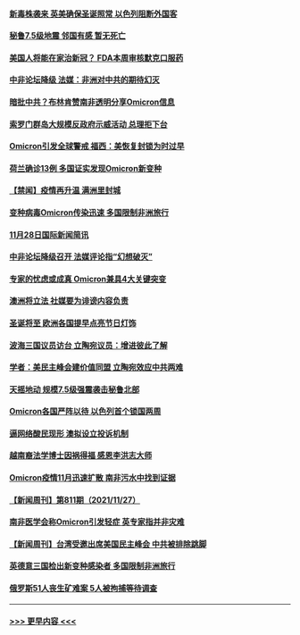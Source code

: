 #### [新毒株袭来 英美确保圣诞照常 以色列阻断外国客](../pages/prog202/a103280012.md?t=11291050) 
#### [秘鲁7.5级地震 邻国有感 暂无死亡](../pages/prog202/a103279998.md?t=11291050) 
#### [美国人将能在家治新冠？ FDA本周审核默克口服药](../pages/prog202/a103279986.md?t=11291050) 
#### [中非论坛降级 法媒：非洲对中共的期待幻灭](../pages/prog202/a103279983.md?t=11291050) 
#### [暗批中共？布林肯赞南非透明分享Omicron信息](../pages/prog202/a103279967.md?t=11291050) 
#### [索罗门群岛大规模反政府示威活动 总理拒下台](../pages/prog202/a103279955.md?t=11291050) 
#### [Omicron引发全球警戒 福西：美恢复封锁为时过早](../pages/prog202/a103279916.md?t=11291050) 
#### [荷兰确诊13例 多国证实发现Omicron新变种](../pages/prog202/a103279933.md?t=11291050) 
#### [【禁闻】疫情再升温 满洲里封城](../pages/prog202/a103279890.md?t=11291050) 
#### [变种病毒Omicron传染迅速 多国限制非洲旅行](../pages/prog202/a103279854.md?t=11291050) 
#### [11月28日国际新闻简讯](../pages/prog202/a103279858.md?t=11291050) 
#### [中非论坛降级召开 法媒评论指“幻想破灭”](../pages/prog202/a103279856.md?t=11291050) 
#### [专家的忧虑或成真 Omicron兼具4大关键突变](../pages/prog202/a103279872.md?t=11291050) 
#### [澳洲将立法 社媒要为诽谤内容负责](../pages/prog202/a103279873.md?t=11291050) 
#### [圣诞将至 欧洲各国提早点亮节日灯饰](../pages/prog202/a103279877.md?t=11291050) 
#### [波海三国议员访台 立陶宛议员：增进彼此了解](../pages/prog202/a103279812.md?t=11291050) 
#### [学者：美民主峰会建价值同盟 立陶宛效应中共两难](../pages/prog202/a103279802.md?t=11291050) 
#### [天摇地动 规模7.5级强震袭击秘鲁北部](../pages/prog202/a103279777.md?t=11291050) 
#### [Omicron各国严阵以待 以色列首个锁国两周](../pages/prog202/a103279755.md?t=11291050) 
#### [逼网络酸民现形 澳拟设立投诉机制](../pages/prog202/a103279732.md?t=11291050) 
#### [越南裔法学博士因祸得福 感恩李洪志大师](../pages/prog202/a103279703.md?t=11291050) 
#### [Omicron疫情11月迅速扩散 南非污水中找到证据](../pages/prog202/a103279596.md?t=11291050) 
#### [【新闻周刊】第811期（2021/11/27）](../pages/prog202/a103279543.md?t=11291050) 
#### [南非医学会称Omicron引发轻症 英专家指并非灾难](../pages/prog202/a103279461.md?t=11291050) 
#### [【新闻周刊】台湾受邀出席美国民主峰会 中共被排除跳脚](../pages/prog202/a103279446.md?t=11291050) 
#### [英德意三国检出新变种感染者 多国限制非洲旅行](../pages/prog202/a103279429.md?t=11291050) 
#### [俄罗斯51人丧生矿难案  5人被拘捕等待调查](../pages/prog202/a103279422.md?t=11291050) 

----
#### [ >>> 更早内容 <<< ](../indexes/prog202-earlier.md)
